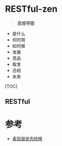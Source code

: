 # RESTful-zen

> **思维导图**
* 是什么
* 何时用
* 如何做
* 发展
* 竞品
* 取舍
* 总结
* 未来

[TOC]

## RESTful

# 参考

* [表现层状态转换](https://zh.wikipedia.org/zh-hans/%E8%A1%A8%E7%8E%B0%E5%B1%82%E7%8A%B6%E6%80%81%E8%BD%AC%E6%8D%A2)
